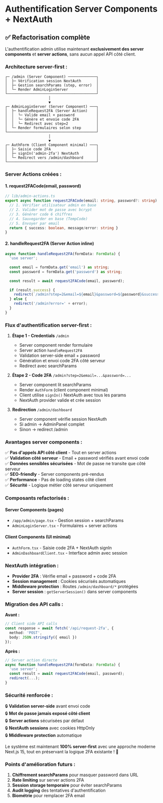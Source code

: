 # Authentification Server Components + NextAuth

## ✅ Refactorisation complète

L'authentification admin utilise maintenant **exclusivement des server components** et **server actions**, sans aucun appel API côté client.

### **Architecture server-first :**

```
┌─ /admin (Server Component) ─────────────┐
│  ├─ Vérification session NextAuth       │
│  ├─ Gestion searchParams (step, error)  │  
│  └─ Render AdminLoginServer             │
└─────────────────────────────────────────┘
                    │
                    ▼
┌─ AdminLoginServer (Server Component) ───┐
│  ├─ handleRequest2FA (Server Action)    │
│  │  └─ Valide email + password          │
│  │  └─ Génère et envoie code 2FA        │
│  │  └─ Redirect avec step=2             │
│  └─ Render formulaires selon step       │
└─────────────────────────────────────────┘
                    │
                    ▼
┌─ AuthForm (Client Component minimal) ───┐
│  ├─ Saisie code 2FA                     │
│  ├─ signIn('admin-2fa') NextAuth        │
│  └─ Redirect vers /admin/dashboard      │
└─────────────────────────────────────────┘
```

### **Server Actions créées :**

#### 1. **request2FACode(email, password)**
```typescript
// lib/admin-actions.ts
export async function request2FACode(email: string, password?: string) {
  // 1. Vérifier utilisateur admin en base
  // 2. Valider mot de passe avec bcrypt  
  // 3. Générer code 6 chiffres
  // 4. Sauvegarder en base (TempCode)
  // 5. Envoyer par email
  return { success: boolean, message/error: string }
}
```

#### 2. **handleRequest2FA (Server Action inline)**
```typescript
async function handleRequest2FA(formData: FormData) {
  'use server';
  
  const email = formData.get('email') as string;
  const password = formData.get('password') as string;
  
  const result = await request2FACode(email, password);
  
  if (result.success) {
    redirect(`/admin?step=2&email=${email}&password=${password}&success=${message}`);
  } else {
    redirect('/admin?error=' + error);
  }
}
```

### **Flux d'authentification server-first :**

1. **Étape 1 - Credentials** `/admin`
   - Server component render formulaire  
   - Server action `handleRequest2FA`
   - Validation server-side email + password
   - Génération et envoi code 2FA côté serveur
   - Redirect avec searchParams

2. **Étape 2 - Code 2FA** `/admin?step=2&email=...&password=...`
   - Server component lit searchParams
   - Render `AuthForm` (client component minimal)
   - Client utilise `signIn()` NextAuth avec tous les params
   - NextAuth provider valide et crée session

3. **Redirection** `/admin/dashboard`
   - Server component vérifie session NextAuth
   - Si admin → AdminPanel complet
   - Sinon → redirect /admin

### **Avantages server components :**

✅ **Pas d'appels API côté client** - Tout en server actions  
✅ **Validation côté serveur** - Email + password vérifiés avant envoi code  
✅ **Données sensibles sécurisées** - Mot de passe ne transite que côté serveur  
✅ **SEO-friendly** - Server components pré-rendus  
✅ **Performance** - Pas de loading states côté client  
✅ **Sécurité** - Logique métier côté serveur uniquement  

### **Composants refactorisés :**

#### Server Components (pages)
- `/app/admin/page.tsx` - Gestion session + searchParams
- `AdminLoginServer.tsx` - Formulaires + server actions

#### Client Components (UI minimal)  
- `AuthForm.tsx` - Saisie code 2FA + NextAuth signIn
- `AdminDashboardClient.tsx` - Interface admin avec session

### **NextAuth intégration :**

- **Provider 2FA** : Vérifie email + password + code 2FA
- **Session management** : Cookies sécurisés automatiques  
- **Middleware protection** : Routes `/admin/dashboard/*` protégées
- **Server session** : `getServerSession()` dans server components

### **Migration des API calls :**

**Avant :**
```typescript
// Client side API calls
const response = await fetch('/api/request-2fa', {
  method: 'POST',
  body: JSON.stringify({ email })
});
```

**Après :**
```typescript
// Server action directe
async function handleRequest2FA(formData: FormData) {
  'use server';
  const result = await request2FACode(email, password);
  redirect(...);
}
```

### **Sécurité renforcée :**

🔒 **Validation server-side** avant envoi code  
🔒 **Mot de passe jamais exposé côté client**  
🔒 **Server actions** sécurisées par défaut  
🔒 **NextAuth sessions** avec cookies HttpOnly  
🔒 **Middleware protection** automatique  

Le système est maintenant **100% server-first** avec une approche moderne Next.js 15, tout en préservant la logique 2FA existante ! 🚀

### **Points d'amélioration futurs :**

1. **Chiffrement searchParams** pour masquer password dans URL
2. **Rate limiting** sur server actions 2FA  
3. **Session storage temporaire** pour éviter searchParams
4. **Audit logging** des tentatives d'authentification
5. **Biométrie** pour remplacer 2FA email